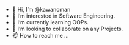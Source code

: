 - 👋 Hi, I’m @kawanoman
- 👀 I’m interested in Software Engineering. 
- 🌱 I’m currently learning OOPs.
- 💞️ I’m looking to collaborate on any Projects.
- 📫 How to reach me ...

<!---
kawanoman/kawanoman is a ✨ special ✨ repository because its `README.md` (this file) appears on your GitHub profile.
You can click the Preview link to take a look at your changes.
--->
